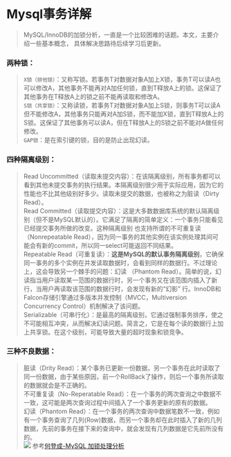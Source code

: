 # Mysql事务详解
> MySQL/InnoDB的加锁分析，一直是一个比较困难的话题。本文，主要介绍一些基本概念， 具体解决思路待后续学习后更新。

### 两种锁：
> `X锁（排他锁）`：又称写锁。若事务T对数据对象A加上X锁，事务T可以读A也可以修改A，其他事务不能再对A加任何锁，直到T释放A上的锁。这保证了其他事务在T释放A上的锁之前不能再读取和修改A。  
> `S锁（共享锁）`：又称读锁，若事务T对数据对象A加上S锁，则事务T可以读A但不能修改A，其他事务只能再对A加S锁，而不能加X锁，直到T释放A上的S锁。这保证了其他事务可以读A，但在T释放A上的S锁之前不能对A做任何修改。  
> `GAP锁`：是在索引键的锁，目的是防止出现幻读。  

### 四种隔离级别：
> Read Uncommitted（读取未提交内容）：在该隔离级别，所有事务都可以看到其他未提交事务的执行结果。本隔离级别很少用于实际应用，因为它的性能也不比其他级别好多少。读取未提交的数据，也被称之为脏读（Dirty Read）。  
> Read Committed（读取提交内容）：这是大多数数据库系统的默认隔离级别（但不是MySQL默认的）。它满足了隔离的简单定义：一个事务只能看见已经提交事务所做的改变。这种隔离级别 也支持所谓的不可重复读（Nonrepeatable Read），因为同一事务的其他实例在该实例处理其间可能会有新的commit，所以同一select可能返回不同结果。  
> Repeatable Read（可重复读）：**这是MySQL的默认事务隔离级别**，它确保同一事务的多个实例在并发读取数据时，会看到同样的数据行。不过理论上，这会导致另一个棘手的问题：幻读 （Phantom Read）。简单的说，幻读指当用户读取某一范围的数据行时，另一个事务又在该范围内插入了新行，当用户再读取该范围的数据行时，会发现有新的“幻影” 行。InnoDB和Falcon存储引擎通过多版本并发控制（MVCC，Multiversion Concurrency Control）机制解决了该问题。  
> Serializable（可串行化）：是最高的隔离级别，它通过强制事务排序，使之不可能相互冲突，从而解决幻读问题。简言之，它是在每个读的数据行上加上共享锁。在这个级别，可能导致大量的超时现象和锁竞争。  

### 三种不良数据：
> 脏读（Drity Read）：某个事务已更新一份数据，另一个事务在此时读取了同一份数据，由于某些原因，前一个RollBack了操作，则后一个事务所读取的数据就会是不正确的。  
> 不可重复读（No-Reperatable Read）：在一个事务的两次查询之中数据不一致，这可能是两次查询过程中间插入了一个事务更新的原有的数据。  
> 幻读（Phantom Read）：在一个事务的两次查询中数据笔数不一致，例如有一个事务查询了几列(Row)数据，而另一个事务却在此时插入了新的几列数据，先前的事务在接下来的查询中，就会发现有几列数据是它先前所没有的。  
![](http://7xrszf.com1.z0.glb.clouddn.com/mysql%E5%9B%9B%E7%A7%8D%E9%9A%94%E7%A6%BB.jpg)
> 参考[何登成-MySQL 加锁处理分析](http://hedengcheng.com/?p=771#_Toc374698320)